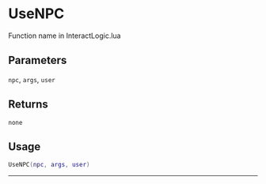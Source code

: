 # UseNPC
Function name in InteractLogic.lua
## Parameters
`npc`, `args`, `user`
## Returns
`none`
## Usage
```lua
UseNPC(npc, args, user)
```
---
